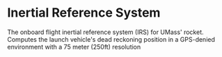 # Inertial Reference System
The onboard flight inertial reference system (IRS) for UMass' rocket. Computes the launch vehicle's dead reckoning position in a GPS-denied environment with a 75 meter (250ft) resolution
